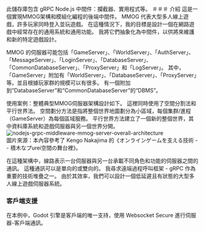 此儲存庫包含 gRPC Node.js 中間件：攔截器、實用程式等。
＃＃＃ 介紹
這是一個實現MMOG架構和模組化編程的後端中間件。 MMOG 代表大型多人線上遊戲，許多玩家同時登入並玩遊戲。 在這種情況下，我的目標是設計一個在網路遊戲中經常存在的通用系統和通用功能。 我將它們抽象化為中間件，以供將來維護和新的特定遊戲設計。


MMOG 的伺服器可能包括「GameServer」、「WorldServer」、「AuthServer」、「MessageServer」、「LoginServer」、「DatabaseServer」、「CommonDatabaseServer」、「ProxyServer」和「LogServer」。 其中，「GameServer」附加有「WorldServer」、「DatabaseServer」、「ProxyServer」等。並且根據玩家群的規模可以有很多。 有一個附加到“DatabaseServer”和“CommonDatabaseServer”的“DBMS”。

  
使用案例：整體典型MMOG伺服器架構設計如下。 這裡同時使用了空間分割法和平行世界法。 空間劃分方法是指將整個世界地圖劃分為小區域，每個集群/進程（GameServer）為每個區域服務。 平行世界方法建立了一個新的整個世界，其中資料庫系統和遊戲伺服器與另一個世界分開。  
![nodejs-grpc-middleware-mmog-server-overall-architecture](https://github.com/cloudchentrial/nodejs-gRPC-middleware-mmog-server/assets/31240078/d53bb7c3-cb0f-4c60-bdbc-276661242680)  
圖片來源：本內容參考了 Kengo Nakajima 的《オンラインゲームを支える技術 -- 積木なプurei空間の舞台裡》。

  
在這種架構中，線路表示一台伺服器與另一台承載不同角色和功能的伺服器之間的通訊。 這種通訊可以是單向的或雙向的。 我尋求遠端過程呼叫框架 - gRPC 作為重要的技術堆疊之一。 由於其效率，我們可以設計一個低延遲且有狀態的大型多人線上遊戲伺服器系統。

### 客戶端支援
在本例中，Godot 引擎是客戶端的唯一支持，使用 Websocket Secure 進行伺服器-客戶端通訊。




